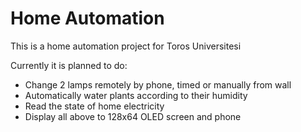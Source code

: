 # Home Automation

This is a home automation project for Toros Universitesi

Currently it is planned to do:

- Change 2 lamps remotely by phone, timed or manually from wall
- Automatically water plants according to their humidity
- Read the state of home electricity
- Display all above to 128x64 OLED screen and phone

